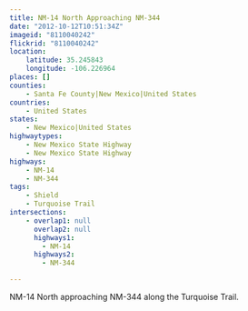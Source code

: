 ```yaml
---
title: NM-14 North Approaching NM-344
date: "2012-10-12T10:51:34Z"
imageid: "8110040242"
flickrid: "8110040242"
location:
    latitude: 35.245843
    longitude: -106.226964
places: []
counties:
    - Santa Fe County|New Mexico|United States
countries:
    - United States
states:
    - New Mexico|United States
highwaytypes:
    - New Mexico State Highway
    - New Mexico State Highway
highways:
    - NM-14
    - NM-344
tags:
    - Shield
    - Turquoise Trail
intersections:
    - overlap1: null
      overlap2: null
      highways1:
        - NM-14
      highways2:
        - NM-344

---
```

NM-14 North approaching NM-344 along the Turquoise Trail.